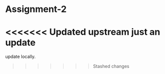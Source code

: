 # Assignment-2
<<<<<<< Updated upstream
just an  update
=======
update locally.
>>>>>>> Stashed changes
